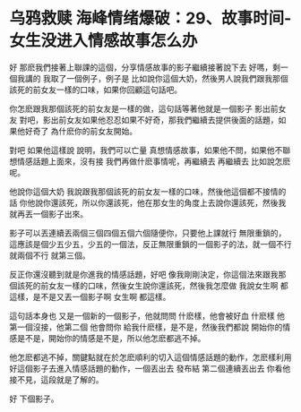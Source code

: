 # 乌鸦救赎 海峰情绪爆破：29、故事时间-女生没进入情感故事怎么办

好 那麽我們接著上聯課的這個，分享情感故事的影子繼續接著說下去 好嗎，剩一個我講的 我取了一個例子，例子是 比如說你這個大奶，然後男人說我們跟我那個該死的前女友一樣的口味，如果你回顧這句話吧。

你怎麽跟我那個該死的前女友是一樣的做，這句話等著他就是一個影子 影出前女友 對吧，影出前女友如果他忍忍如果不好奇，那我們繼續去提供後面的話題，如果他好奇了 為什麽你的前女友開始。

對吧 如果他這樣說 說明，我們可以亡量 真想情感故事，如果他不問，如果他不聯想情感話題上面來，沒有接 我們再做什麽事情呢，再繼續去 再繼續去 比如說怎麽呢。

他說你這個大奶 我說跟我那個該死的前女友一樣的口味，然後他這個都不接情的話 你他說你還該死，所以你還該死，他在那女生的角度上去說你還該死，然後我就再丟一個影子出來。

影子可以丟連續丟兩個三個四個五個六個隨便你，只要他上課就行 無限重鎖的，這應該是個少五少五，少五的一個法，反正無限重鎖的一個影子的法，就一個不行 就兩個不行 就第三個。

反正你還沒聽到就是你進我的情感話題，好吧 像我剛剛決定，你這個法來跟我那個該死的前女友一樣的口味，然後女生說你還該死，然後我怎麼做 我說女生啊 都這樣，是不是又丟一個影子啊 女生啊 都這樣。

這句話本身也 又是一個新的一個影子，他就問問 什麽樣，他會被好血 什麽樣 他第一個沒接，他第二個 他會問你 給我什麽樣，是不是，然後我們都說 開始你的情感是不是，開始你的情感是不是，所以他怎麽都逃不掉。

他怎麽都逃不掉，關鍵點就在於怎麽順利的切入這個情感話題的動作，怎麽樣利用好這個影子去進入情感話題的動作，一個丟出去 發布結 第二個連續丟出去 你看他接不見，這段就是了解的。

好 下個影子。